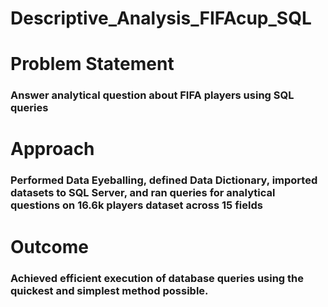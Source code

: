 # Descriptive_Analysis_FIFAcup_SQL
<h1>Problem Statement</h1>
<h3>Answer analytical question about FIFA players using SQL queries</h3>

<h1>Approach</h1>
<h3>Performed Data Eyeballing, defined Data Dictionary, imported datasets to SQL Server, and ran queries for analytical questions on 16.6k players dataset across 15 fields</h3>

<h1>Outcome</h1>
<h3>Achieved efficient execution of database queries using the quickest and simplest method possible.</h3>
